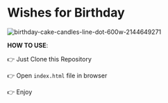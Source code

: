 # Wishes for Birthday
![birthday-cake-candles-line-dot-600w-2144649271](https://user-images.githubusercontent.com/95665347/166090792-ab0ff99d-2a99-442c-9396-585c63283a42.jpg)

 

**HOW TO USE**:

👉 Just Clone this Repository

👉 Open ``index.html`` file in browser

👉 Enjoy
